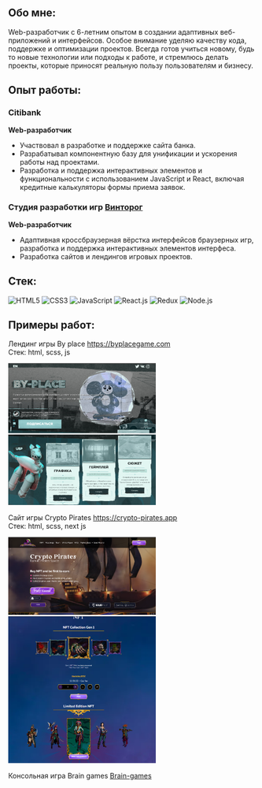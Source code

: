 ## Обо мне:
Web-разработчик с 6-летним опытом в создании адаптивных веб-приложений и интерфейсов. Особое внимание уделяю качеству кода, поддержке и оптимизации проектов.
Всегда готов учиться новому, будь то новые технологии или подходы к работе, и стремлюсь делать проекты, которые приносят реальную пользу пользователям и бизнесу.

## Опыт работы:

### Citibank
**Web-разработчик**
- Участвовал в разработке и поддержке сайта банка.
- Разрабатывал компонентную базу для унификации и ускорения работы над проектами.
- Разработка и поддержка интерактивных элементов и функциональности с использованием JavaScript и React, включая кредитные калькуляторы формы приема заявок.

### Студия разработки игр <a href="https://vintorog.com/">Винторог</a>
**Web-разработчик**
- Адаптивная кроссбраузерная вёрстка интерфейсов браузерных игр, разработка и поддержка интерактивных элементов интерфеса.
- Разработка сайтов и лендингов игровых проектов.

## Стек: 
![HTML5](https://img.shields.io/badge/HTML5-E34F26?style=for-the-badge&logo=html5&logoColor=white) 
![CSS3](https://img.shields.io/badge/CSS3-1572B6?style=for-the-badge&logo=css3&logoColor=white)
![JavaScript](https://img.shields.io/badge/JavaScript-323330?style=for-the-badge&logo=javascript&logoColor=F7DF1E)
![React.js](https://img.shields.io/badge/React-20232A?style=for-the-badge&logo=react&logoColor=61DAFB)
![Redux](https://img.shields.io/badge/redux-764ABC?style=for-the-badge&logo=redux&logoColor=white)
![Node.js](https://img.shields.io/badge/Node.js-43853D?style=for-the-badge&logo=node.js&logoColor=white)

## Примеры работ:
Лендинг игры By place 
<a href="https://byplacegame.com" target="_blank">https://byplacegame.com</a><br>
Стек: html, scss, js
<div>
  <img src="https://github.com/IlyaGorin/IlyaGorin/blob/main/images/by_place.png" alt="Лендинг для игры" width="300" />
  <img src="https://github.com/IlyaGorin/IlyaGorin/blob/main/images/by_place2.png" alt="Лендинг для игры" width="300" />
</div>

Сайт игры Crypto Pirates
<a href="https://crypto-pirates.app/" target="_blank">https://crypto-pirates.app</a><br>
Стек: html, scss, next js
<div>
  <img src="https://github.com/IlyaGorin/IlyaGorin/blob/main/images/crypto.png" alt="Лендинг для игры" width="300" />
  <img src="https://github.com/IlyaGorin/IlyaGorin/blob/main/images/crypto2.png" alt="Лендинг для игры" width="300" />
</div>

Консольная игра Brain games
<a href="https://github.com/IlyaGorin/Brain-games">Brain-games</a>
